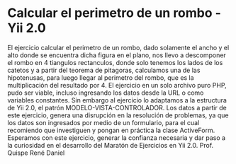 # Calcular el perimetro de un rombo - Yii 2.0
 El ejercicio calcular el perimetro de un rombo, dado solamente el ancho y el alto donde se encuentra dicha figura en el plano, nos llevo a descomponer el rombo en 4 tiangulos rectanculos, donde solo tenemos los lados de los catetos y a partir del teorema de pitagoras, calculamos una de las hipotenusas, para luego llegar al perimetro del rombo, que es la multiplicación del resultado por 4. 
 El ejercicio en un solo archivo puro PHP, pudo ser viable, incluso ingresando los datos desde la URL o como variables constantes. Sin embargo al ejercicio lo adaptamos a la estructura de Yii 2.0, el patrón MODELO-VISTA-CONTROLADOR. Los datos a partir de este ejercicio, genera una disrupción en la resolución de problemas, ya que los datos son ingresados por medio de un formulario, para el cual recomiendo que investiguen y pongan en práctica la clase ActiveForm.
 Esperamos con este ejercicio, generar la confianza necesaria y dar paso a la curiosidad en el desarrollo del Maratón de Ejercicios en Yii 2.0.
 Prof. Quispe René Daniel
